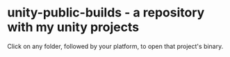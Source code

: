 # unity-public-builds - a repository with my unity projects

Click on any folder, followed by your platform, to open that project's binary.
